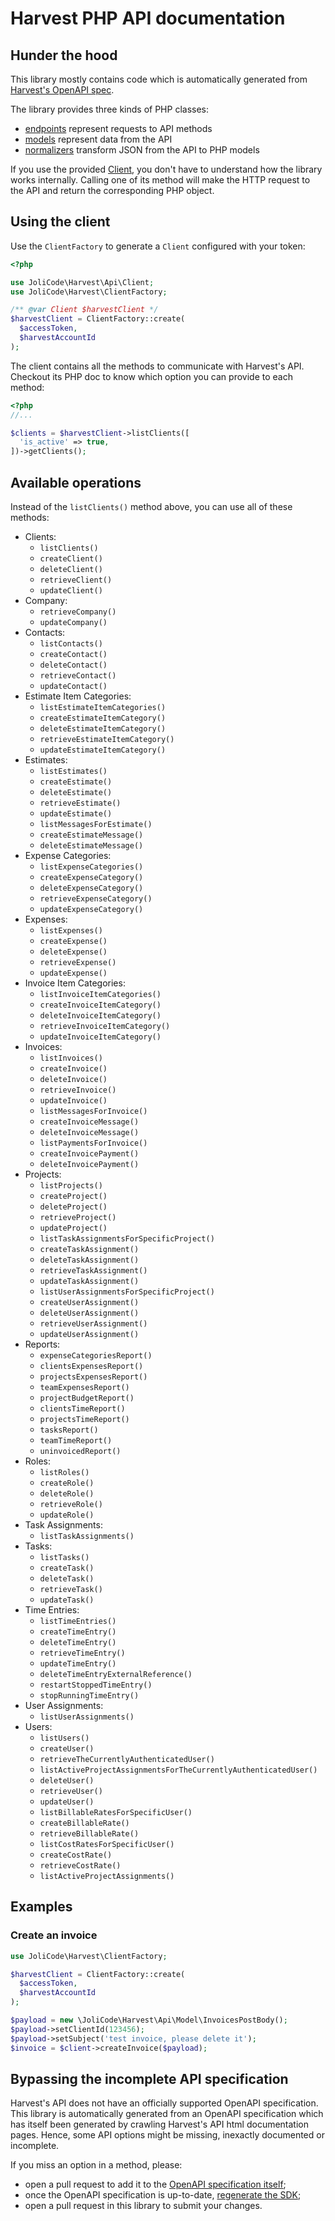 # Harvest PHP API documentation

## Hunder the hood

This library mostly contains code which is automatically generated from
[Harvest's OpenAPI spec](https://github.com/jolicode/harvest-openapi-generator/).

The library provides three kinds of PHP classes:

 * [endpoints](generated/Endpoint/) represent requests to API methods
 * [models](generated/Model) represent data from the API
 * [normalizers](generated/Normalizer) transform JSON from the API to PHP models

If you use the provided [Client](generated/Client.php), you don't have to
understand how the library works internally. Calling one of its method will
make the HTTP request to the API and return the corresponding PHP object.

## Using the client

Use the `ClientFactory` to generate a `Client` configured with your token:

```php
<?php

use JoliCode\Harvest\Api\Client;
use JoliCode\Harvest\ClientFactory;

/** @var Client $harvestClient */
$harvestClient = ClientFactory::create(
  $accessToken,
  $harvestAccountId
);
```

The client contains all the methods to communicate with Harvest's API. Checkout its
PHP doc to know which option you can provide to each method:

```php
<?php
//...

$clients = $harvestClient->listClients([
  'is_active' => true,
])->getClients();
```

## Available operations

Instead of the `listClients()` method above, you can use all of these methods:

 * Clients:
   * `listClients()`
   * `createClient()`
   * `deleteClient()`
   * `retrieveClient()`
   * `updateClient()`
 * Company:
   * `retrieveCompany()`
   * `updateCompany()`
 * Contacts:
   * `listContacts()`
   * `createContact()`
   * `deleteContact()`
   * `retrieveContact()`
   * `updateContact()`
 * Estimate Item Categories:
   * `listEstimateItemCategories()`
   * `createEstimateItemCategory()`
   * `deleteEstimateItemCategory()`
   * `retrieveEstimateItemCategory()`
   * `updateEstimateItemCategory()`
 * Estimates:
   * `listEstimates()`
   * `createEstimate()`
   * `deleteEstimate()`
   * `retrieveEstimate()`
   * `updateEstimate()`
   * `listMessagesForEstimate()`
   * `createEstimateMessage()`
   * `deleteEstimateMessage()`
 * Expense Categories:
   * `listExpenseCategories()`
   * `createExpenseCategory()`
   * `deleteExpenseCategory()`
   * `retrieveExpenseCategory()`
   * `updateExpenseCategory()`
 * Expenses:
   * `listExpenses()`
   * `createExpense()`
   * `deleteExpense()`
   * `retrieveExpense()`
   * `updateExpense()`
 * Invoice Item Categories:
   * `listInvoiceItemCategories()`
   * `createInvoiceItemCategory()`
   * `deleteInvoiceItemCategory()`
   * `retrieveInvoiceItemCategory()`
   * `updateInvoiceItemCategory()`
 * Invoices:
   * `listInvoices()`
   * `createInvoice()`
   * `deleteInvoice()`
   * `retrieveInvoice()`
   * `updateInvoice()`
   * `listMessagesForInvoice()`
   * `createInvoiceMessage()`
   * `deleteInvoiceMessage()`
   * `listPaymentsForInvoice()`
   * `createInvoicePayment()`
   * `deleteInvoicePayment()`
 * Projects:
   * `listProjects()`
   * `createProject()`
   * `deleteProject()`
   * `retrieveProject()`
   * `updateProject()`
   * `listTaskAssignmentsForSpecificProject()`
   * `createTaskAssignment()`
   * `deleteTaskAssignment()`
   * `retrieveTaskAssignment()`
   * `updateTaskAssignment()`
   * `listUserAssignmentsForSpecificProject()`
   * `createUserAssignment()`
   * `deleteUserAssignment()`
   * `retrieveUserAssignment()`
   * `updateUserAssignment()`
 * Reports:
   * `expenseCategoriesReport()`
   * `clientsExpensesReport()`
   * `projectsExpensesReport()`
   * `teamExpensesReport()`
   * `projectBudgetReport()`
   * `clientsTimeReport()`
   * `projectsTimeReport()`
   * `tasksReport()`
   * `teamTimeReport()`
   * `uninvoicedReport()`
 * Roles:
   * `listRoles()`
   * `createRole()`
   * `deleteRole()`
   * `retrieveRole()`
   * `updateRole()`
 * Task Assignments:
   * `listTaskAssignments()`
 * Tasks:
   * `listTasks()`
   * `createTask()`
   * `deleteTask()`
   * `retrieveTask()`
   * `updateTask()`
 * Time Entries:
   * `listTimeEntries()`
   * `createTimeEntry()`
   * `deleteTimeEntry()`
   * `retrieveTimeEntry()`
   * `updateTimeEntry()`
   * `deleteTimeEntryExternalReference()`
   * `restartStoppedTimeEntry()`
   * `stopRunningTimeEntry()`
 * User Assignments:
   * `listUserAssignments()`
 * Users:
   * `listUsers()`
   * `createUser()`
   * `retrieveTheCurrentlyAuthenticatedUser()`
   * `listActiveProjectAssignmentsForTheCurrentlyAuthenticatedUser()`
   * `deleteUser()`
   * `retrieveUser()`
   * `updateUser()`
   * `listBillableRatesForSpecificUser()`
   * `createBillableRate()`
   * `retrieveBillableRate()`
   * `listCostRatesForSpecificUser()`
   * `createCostRate()`
   * `retrieveCostRate()`
   * `listActiveProjectAssignments()`

## Examples

### Create an invoice

```php
use JoliCode\Harvest\ClientFactory;

$harvestClient = ClientFactory::create(
  $accessToken,
  $harvestAccountId
);

$payload = new \JoliCode\Harvest\Api\Model\InvoicesPostBody();
$payload->setClientId(123456);
$payload->setSubject('test invoice, please delete it');
$invoice = $client->createInvoice($payload);
```

## Bypassing the incomplete API specification

Harvest's API does not have an officially supported OpenAPI specification. This library is automatically generated from an OpenAPI specification which has itself been generated by crawling Harvest's API html documentation pages. Hence, some API options might be
missing, inexactly documented or incomplete.

If you miss an option in a method, please:

 * open a pull request to add it to the [OpenAPI specification itself](https://github.com/jolicode/harvest-openapi-generator);
 * once the OpenAPI specification is up-to-date, [regenerate the SDK](./updating-sdk.md);
 * open a pull request in this library to submit your changes.
